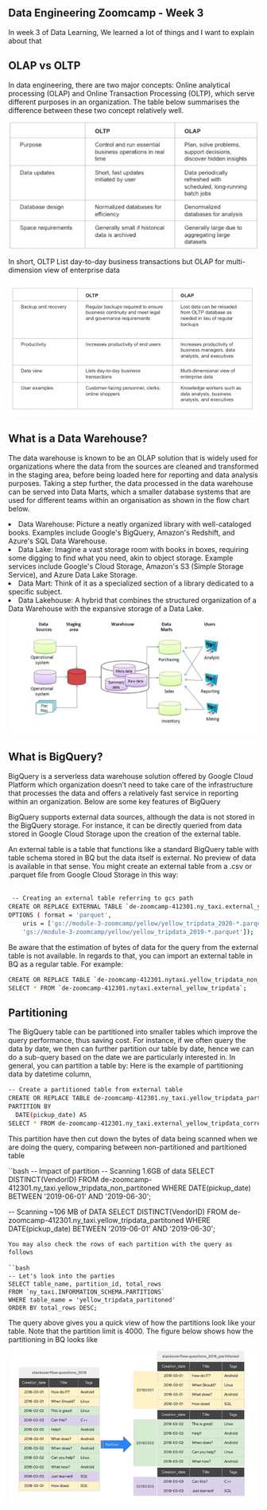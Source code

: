 ## Data Engineering Zoomcamp - Week 3

In week 3 of Data Learning, We learned a lot of things and I want to explain about that 

## OLAP vs OLTP
In data engineering, there are two major concepts: Online analytical processing (OLAP) and Online Transaction Processing (OLTP), which serve different purposes in an organization. The table below summarises the difference between these two concept relatively well.

<div>
<img src="https://github.com/amal572/data_engenering_week3/blob/main/image/Capture.PNG">
</div>

In short, OLTP List day-to-day business transactions but OLAP for multi-dimension view of enterprise data 

<div>
<img src="https://github.com/amal572/data_engenering_week3/blob/main/image/1_FKW_m0LzTb2lEYmwg5_DNw.webp">
</div>

## What is a Data Warehouse?

The data warehouse is known to be an OLAP solution that is widely used for organizations where the data from the sources are cleaned and transformed in the staging area, before being loaded here for reporting and data analysis purposes. Taking a step further, the data processed in the data warehouse can be served into Data Marts, which a smaller database systems that are used for different teams within an organisation as shown in the flow chart below.

<li> Data Warehouse: Picture a neatly organized library with well-cataloged books. Examples include Google's BigQuery, Amazon's Redshift, and Azure's SQL Data Warehouse.</li>
<li> Data Lake: Imagine a vast storage room with books in boxes, requiring some digging to find what you need, akin to object storage. Example services include Google's Cloud Storage, Amazon's S3 (Simple Storage Service), and Azure Data Lake Storage.</li>
<li>Data Mart: Think of it as a specialized section of a library dedicated to a specific subject.</li>
<li>Data Lakehouse: A hybrid that combines the structured organization of a Data Warehouse with the expansive storage of a Data Lake.</li>


<div>
<img src="https://github.com/amal572/data_engenering_week3/blob/main/image/dataWarehouse.PNG">
</div>

## What is BigQuery?
BigQuery is a serverless data warehouse solution offered by Google Cloud Platform which organization doesn’t need to take care of the infrastructure that processes the data and offers a relatively fast service in reporting within an organization. Below are some key features of BigQuery

BigQuery supports external data sources, although the data is not stored in the BigQuery storage. For instance, it can be directly queried from data stored in Google Cloud Storage upon the creation of the external table.

An external table is a table that functions like a standard BigQuery table with table schema stored in BQ but the data itself is external. No preview of data is available in that sense. You might create an external table from a .csv or .parquet file from Google Cloud Storage in this way:

```bash

 -- Creating an external table referring to gcs path
CREATE OR REPLACE EXTERNAL TABLE `de-zoomcamp-412301.ny_taxi.external_yellow_tripdata` 
OPTIONS ( format = 'parquet',
    uris = ['gs://module-3-zoomcamp/yellow/yellow_tripdata_2020-*.parquet',
    'gs://module-3-zoomcamp/yellow/yellow_tripdata_2019-*.parquet']);

```
Be aware that the estimation of bytes of data for the query from the external table is not available. In regards to that, you can import an external table in BQ as a regular table. For example:

```bash
CREATE OR REPLACE TABLE `de-zoomcamp-412301.nytaxi.yellow_tripdata_non_partitoned` AS
SELECT * FROM `de-zoomcamp-412301.nytaxi.external_yellow_tripdata`;
```

## Partitioning
The BigQuery table can be partitioned into smaller tables which improve the query performance, thus saving cost. For instance, if we often query the data by date, we then can further partition our table by date, hence we can do a sub-query based on the date we are particularly interested in. In general, you can partition a table by:
Here is the example of partitioning data by datetime column,

```bash
-- Create a partitioned table from external table
CREATE OR REPLACE TABLE de-zoomcamp-412301.ny_taxi.yellow_tripdata_partitoned
PARTITION BY
  DATE(pickup_date) AS
SELECT * FROM de-zoomcamp-412301.ny_taxi.external_yellow_tripdata_corrected;
```
This partition have then cut down the bytes of data being scanned when we are doing the query, comparing between non-partitioned and partitioned table

``bash
-- Impact of partition
-- Scanning 1.6GB of data
SELECT DISTINCT(VendorID)
FROM de-zoomcamp-412301.ny_taxi.yellow_tripdata_non_partitoned
WHERE DATE(pickup_date) BETWEEN '2019-06-01' AND '2019-06-30';

-- Scanning ~106 MB of DATA
SELECT DISTINCT(VendorID)
FROM de-zoomcamp-412301.ny_taxi.yellow_tripdata_partitoned
WHERE DATE(pickup_date) BETWEEN '2019-06-01' AND '2019-06-30';

```
You may also check the rows of each partition with the query as follows

``bash
-- Let's look into the parties
SELECT table_name, partition_id, total_rows
FROM `ny_taxi.INFORMATION_SCHEMA.PARTITIONS`
WHERE table_name = 'yellow_tripdata_partitoned'
ORDER BY total_rows DESC;

```

The query above gives you a quick view of how the partitions look like your table. Note that the partition limit is 4000. The figure below shows how the partitioning in BQ looks like
<div>
<img src="https://github.com/amal572/data_engenering_week3/blob/main/image/perm.PNG">
</div>







